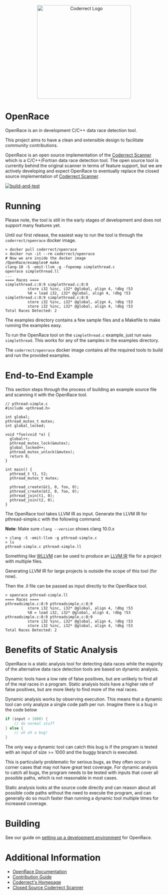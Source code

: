 <div align="center">
<img src="https://coderrect.com/wp-content/uploads/2018/12/Coderrect-Horizontal-Logo-Large-3.png" alt="Coderrect Logo" width="300"/>
</div>


# OpenRace

OpenRace is an in development C/C++ data race detection tool.

This project aims to have a clean and extensible design to facilitate community contributions.

OpenRace is an open source implementation of the [Coderrect Scanner][CS] which is a C/C++/Fortran data race detection tool. The open source tool is currently behind the original scanner in terms of feature support, but we are actively developing and expect OpenRace to eventually replace the closed source implementation of [Coderrect Scanner][CS].

[CS]: https://coderrect.com/overview/

[![build-and-test](https://github.com/coderrect-inc/OpenRace/actions/workflows/test.yaml/badge.svg?branch=develop)](https://github.com/coderrect-inc/OpenRace/actions/workflows/test.yaml)

# Running

Please note, the tool is still in the early stages of development and does not support many features yet.

Until our first release, the easiest way to run the tool is through the `coderrect/openrace` docker image.

```shell
> docker pull coderrect/openrace
> docker run -it --rm coderrect/openrace
# Now we are inside the docker image
/OpenRace/examples# make
clang-10 -S -emit-llvm -g -fopenmp simplethread.c
openrace simplethread.ll
...
==== Races ====
simplethread.c:8:9 simplethread.c:8:9
          store i32 %inc, i32* @global, align 4, !dbg !53
          %0 = load i32, i32* @global, align 4, !dbg !53
simplethread.c:8:9 simplethread.c:8:9
          store i32 %inc, i32* @global, align 4, !dbg !53
          store i32 %inc, i32* @global, align 4, !dbg !53
Total Races Detected: 2
```

The examples directory contains a few sample files and a Makefile to make running the examples easy.

To run the OpenRace tool on the `simplethread.c` example, just run `make simplethread`. This works for any of the samples in the examples directory.

The `coderrect/openrace` docker image contains all the required tools to build and run the provided examples.

# End-to-End Example

This section steps through the process of building an example source file and scanning it with the OpenRace tool.

```
// pthread-simple.c
#include <pthread.h>

int global;
pthread_mutex_t mutex;
int global_locked;

void *foo(void *a) {
  global++;
  pthread_mutex_lock(&mutex);
  global_locked++;
  pthread_mutex_unlock(&mutex);
  return 0;
}

int main() {
  pthread_t t1, t2;
  pthread_mutex_t mutex;

  pthread_create(&t1, 0, foo, 0);
  pthread_create(&t2, 0, foo, 0);
  pthread_join(t1, 0);
  pthread_join(t2, 0);
}
```
The OpenRace tool takes LLVM IR as input. Generate the LLVM IR for pthread-simple.c with the following command.

**Note**: Make sure `clang --version` shows clang 10.0.x

```
> clang -S -emit-llvm -g pthread-simple.c
> ls
pthread-simple.c pthread-simple.ll
```

Something like [WLLVM](https://github.com/travitch/whole-program-llvm) can be used to produce an [LLVM IR](https://llvm.org/docs/LangRef.html#abstract) file for a project with multiple files. 

Generating LLVM IR for large projects is outside the scope of this tool (for now).


Then the .ll file can be passed as input directly to the OpenRace tool.

```
> openrace pthread-simple.ll
==== Races ====
pthreadsimple.c:8:9 pthreadsimple.c:8:9
          store i32 %inc, i32* @global, align 4, !dbg !53
          %0 = load i32, i32* @global, align 4, !dbg !53
pthreadsimple.c:8:9 pthreadsimple.c:8:9
          store i32 %inc, i32* @global, align 4, !dbg !53
          store i32 %inc, i32* @global, align 4, !dbg !53
Total Races Detected: 2
```

# Benefits of Static Analysis

OpenRace is a static analysis tool for detecting data races while the majority of the alternative data race detection tools are based on dynamic analysis.

Dynamic tools have a low rate of false positives, but are unlikely to find all of the real races in a program. Static analysis tools have a higher rate of false positives, but are more likely to find more of the real races.

Dynamic analysis works by observing execution. This means that a dynamic tool can only analyze a single code path per run. Imagine there is a bug in the code below

```cpp
if (input < 1000) {
    // do normal stuff
} else {
    // uh oh a bug!
}
```

The only way a dynamic tool can catch this bug is if the program is tested with an input of size >= 1000 and the buggy branch is executed.

This is particularly problematic for serious bugs, as they often occur in corner cases that may not have great test coverage. For dynamic analysis to catch all bugs, the program needs to be tested with inputs that cover all possible paths, which is not reasonable in most cases.

Static analysis looks at the source code directly and can reason about all possible code paths without the need to execute the program, and can generally do so much faster than running a dynamic tool multiple times for increased coverage.

# Building

See our guide on [setting up a development environment](https://coderrect-inc.github.io/OpenRace/doc-setup-dev-env) for OpenRace.

# Additional Information

- [OpenRace Documentation](https://coderrect-inc.github.io/OpenRace/)
- [Contribution Guide](https://github.com/coderrect-inc/OpenRace/blob/develop/CONTRIBUTING.md)
- [Coderrect's Homepage](https://coderrect.com/)
- [Closed Source Coderrect Scanner](https://coderrect.com/overview/)
